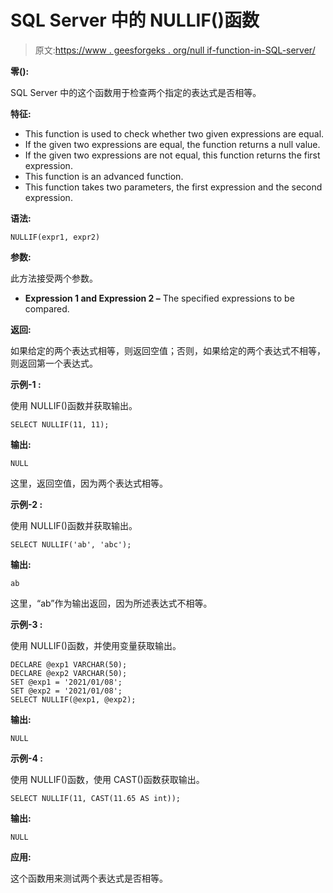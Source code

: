 # SQL Server 中的 NULLIF()函数

> 原文:[https://www . geesforgeks . org/null if-function-in-SQL-server/](https://www.geeksforgeeks.org/nullif-function-in-sql-server/)

**零():**

SQL Server 中的这个函数用于检查两个指定的表达式是否相等。

**特征:**

*   This function is used to check whether two given expressions are equal.
*   If the given two expressions are equal, the function returns a null value.
*   If the given two expressions are not equal, this function returns the first expression.
*   This function is an advanced function.
*   This function takes two parameters, the first expression and the second expression.

**语法:**

```
NULLIF(expr1, expr2)
```

**参数:**

此方法接受两个参数。

*   **Expression 1 and Expression 2 –** The specified expressions to be compared.

**返回:**

如果给定的两个表达式相等，则返回空值；否则，如果给定的两个表达式不相等，则返回第一个表达式。

**示例-1 :**

使用 NULLIF()函数并获取输出。

```
SELECT NULLIF(11, 11);
```

**输出:**

```
NULL
```

这里，返回空值，因为两个表达式相等。

**示例-2 :**

使用 NULLIF()函数并获取输出。

```
SELECT NULLIF('ab', 'abc');
```

**输出:**

```
ab
```

这里，“ab”作为输出返回，因为所述表达式不相等。

**示例-3 :**

使用 NULLIF()函数，并使用变量获取输出。

```
DECLARE @exp1 VARCHAR(50);
DECLARE @exp2 VARCHAR(50);
SET @exp1 = '2021/01/08';
SET @exp2 = '2021/01/08';
SELECT NULLIF(@exp1, @exp2);
```

**输出:**

```
NULL
```

**示例-4 :**

使用 NULLIF()函数，使用 CAST()函数获取输出。

```
SELECT NULLIF(11, CAST(11.65 AS int));
```

**输出:**

```
NULL
```

**应用:**

这个函数用来测试两个表达式是否相等。